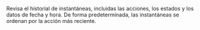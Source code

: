 Revisa el historial de instantáneas, incluidas las acciones, los estados y los datos de fecha y hora. De forma predeterminada, las instantáneas se ordenan por la acción más reciente.
